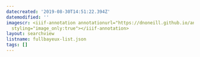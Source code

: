 ```yaml
---
datecreated: '2019-08-30T14:51:22.394Z'
datemodified: ''
imagescr: <iiif-annotation annotationurl="https://dnoneill.github.io/annotate/annotations/a20e43d4-cb35-11e9-9dae-88e9fe7026e8.json"
  styling="image_only:true"></iiif-annotation>
layout: searchview
listname: fullbayeux-list.json
tags: []
---
```

 